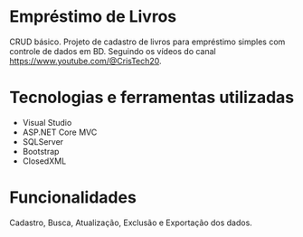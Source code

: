# Empréstimo de Livros
CRUD básico.
Projeto de cadastro de livros para empréstimo simples com controle de dados em BD.
Seguindo os vídeos do canal https://www.youtube.com/@CrisTech20.

# Tecnologias e ferramentas utilizadas
* Visual Studio
* ASP.NET Core MVC
* SQLServer
* Bootstrap
* ClosedXML

# Funcionalidades
Cadastro, Busca, Atualização, Exclusão e Exportação dos dados.
